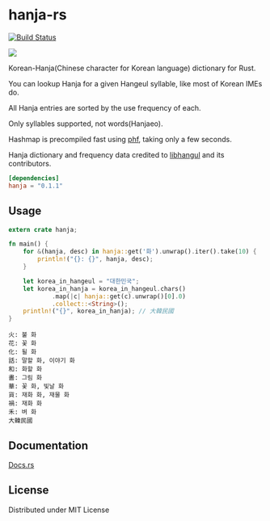 # hanja-rs

[![Build Status](https://travis-ci.org/bekker/hanja-rs.svg?branch=master)](https://travis-ci.org/bekker/hanja-rs)

[![](http://meritbadge.herokuapp.com/hanja)](https://crates.io/crates/hanja)

Korean-Hanja(Chinese character for Korean language) dictionary for Rust.

You can lookup Hanja for a given Hangeul syllable, like most of Korean IMEs do.

All Hanja entries are sorted by the use frequency of each.

Only syllables supported, not words(Hanjaeo).

Hashmap is precompiled fast using [phf](https://github.com/sfackler/rust-phf), taking only a few seconds.

Hanja dictionary and frequency data credited to [libhangul](https://github.com/choehwanjin/libhangul) and its contributors.

```toml
[dependencies]
hanja = "0.1.1"
```

## Usage

```rust
extern crate hanja;

fn main() {
    for &(hanja, desc) in hanja::get('화').unwrap().iter().take(10) {
        println!("{}: {}", hanja, desc);
    }

    let korea_in_hangeul = "대한민국";
    let korea_in_hanja = korea_in_hangeul.chars()
            .map(|c| hanja::get(c).unwrap()[0].0)
            .collect::<String>();
    println!("{}", korea_in_hanja); // 大韓民國
}
```
```
火: 불 화
花: 꽃 화
化: 될 화
話: 말할 화, 이야기 화
和: 화할 화
畵: 그림 화
華: 꽃 화, 빛날 화
貨: 재화 화, 재물 화
禍: 재화 화
禾: 벼 화
大韓民國
```

## Documentation
[Docs.rs](https://docs.rs/hanja/)

## License
Distributed under MIT License
